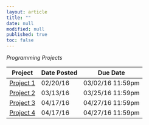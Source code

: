 ```yaml
---
layout: article
title: ""
date: null
modified: null
published: true
toc: false
---
```


*Programming Projects*

Project | Date Posted | Due Date
---------- | ----------- | --------
[Project 1](http://enee351.github.io/projects/project1.pdf) | 02/20/16         | 03/02/16 11:59pm
[Project 2](http://enee351.github.io/projects/project2.pdf) | 03/13/16         | 03/25/16 11:59pm
[Project 3](http://enee351.github.io/projects/project3.pdf) | 04/17/16         | 04/27/16 11:59pm
[Project 4](http://enee351.github.io/projects/project4.pdf) | 04/17/16         | 04/27/16 11:59pm

